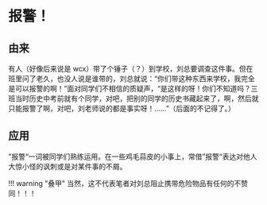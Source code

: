 # 报警！

## 由来

有人（好像后来说是 wcx）带了个锤子（？）到学校，刘总要调查这件事。但在班里问了老久，也没人说是谁带的，刘总就说：“你们带这种东西来学校，我完全是可以报警的啊！”面对同学们不相信的质疑声，“是这样的呀！你们不知道吗？三班当时历史中考前就有个同学，对吧，把别的同学的历史书藏起来了，啊，然后就只能报警了啊，对吧，刘老师说的都是事实呀！……”（后面的不记得了。）

## 应用

”报警“一词被同学们熟练运用。在一些鸡毛蒜皮的小事上，常借”报警“表达对他人大惊小怪的讽刺或是对某件事的不屑。

!!! warning "叠甲"
    当然，这不代表笔者对刘总阻止携带危险物品有任何的不赞同！！！